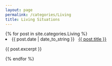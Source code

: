 ```yaml
---
layout: page
permalink: /categories/Living
title: Living Situations
---
```


<div class="categoryContainer">
  {% for post in site.categories.Living %}
  <li>
    <span>{{ post.date | date_to_string }}</span> &nbsp; <a href="{{ post.url }}">{{ post.title }}</a>
    <article class="archive-item">
      <p>{{ post.excerpt }}</p>
    </article>
  </li>
  {% endfor %}
</div>